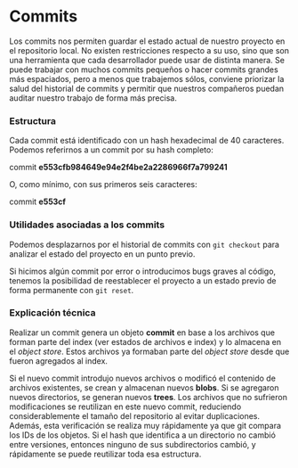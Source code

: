 # Commits
Los commits nos permiten guardar el estado actual de nuestro proyecto en el repositorio local.
No existen restricciones respecto a su uso, sino que son una herramienta que cada desarrollador puede usar de distinta manera.
Se puede trabajar con muchos commits pequeños o hacer commits grandes más espaciados, pero a menos que trabajemos sólos, conviene priorizar la salud del historial de commits y permitir que nuestros compañeros puedan auditar nuestro trabajo de forma más precisa.

### Estructura
Cada commit está identificado con un hash hexadecimal de 40 caracteres. Podemos referirnos a un commit por su hash completo:

commit **e553cfb984649e94e2f4be2a2286966f7a799241**

O, como mínimo, con sus primeros seis caracteres:

commit **e553cf**

### Utilidades asociadas a los commits
Podemos desplazarnos por el historial de commits con `git checkout` para analizar el estado del proyecto en un punto previo.

Si hicimos algún commit por error o introducimos bugs graves al código, tenemos la posibilidad de reestablecer el proyecto a un estado previo de forma permanente con `git reset`.

### Explicación técnica
Realizar un commit genera un objeto **commit** en base a los archivos que forman parte del index (ver estados de archivos e index) y lo almacena en el *object store*.
Estos archivos ya formaban parte del *object store* desde que fueron agregados al index.

Si el nuevo commit introdujo nuevos archivos o modificó el contenido de archivos existentes, se crean y almacenan nuevos **blobs**. Si se agregaron nuevos directorios, se generan nuevos **trees**. Los archivos que no sufrieron modificaciones se reutilizan en este nuevo commit, reduciendo considerablemente el tamaño del repositorio al evitar duplicaciones. Además, esta verificación se realiza muy rápidamente ya que git compara los IDs de los objetos.
Si el hash que identifica a un directorio no cambió entre versiones, entonces ninguno de sus subdirectorios cambió, y rápidamente se puede reutilizar toda esa estructura.


